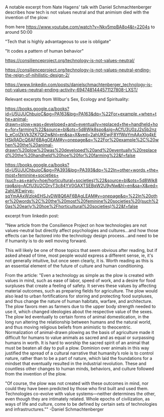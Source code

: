 A notable excerpt from Nate Hagens' talk with Daniel Schmachtenberger describes how tech is not values neutral and that animism died with the invention of the plow:

from here https://www.youtube.com/watch?v=Nkv5mpBA8o4&t=2204s to around 50:00

"Tech that is highly advantageous to use is obligate"

"It codes a pattern of human behavior"

https://consilienceproject.org/technology-is-not-values-neutral/

https://consilienceproject.org/technology-is-not-values-neutral-ending-the-reign-of-nihilistic-design-2/

https://www.linkedin.com/posts/danielschmachtenberger_technology-is-not-values-neutral-ending-activity-6947481444571127808-LXST/

Relevant excerpts from Wilbur's Sex, Ecology and Spirituality:

https://books.google.ca/books?id=U5UJUChbuioC&pg=PA163&lpg=PA163&dq=%22For+example,+when+the+animal-drawn+plow+was+developed+and+eventually+replaced+the+handheld+hoe+for+farming%22&source=bl&ots=5d8Wjk8spo&sig=ACfU3U0zJ2s5b2nzb_eColZkVk3ZK7Qt2w&hl=en&sa=X&ved=2ahUKEwjF8YfWqYmAAxXIg4kEHSkRADcQ6AF6BAgOEAM#v=onepage&q=%22For%20example%2C%20when%20the%20animal-drawn%20plow%20was%20developed%20and%20eventually%20replaced%20the%20handheld%20hoe%20for%20farming%22&f=false

https://books.google.ca/books?id=U5UJUChbuioC&pg=PA393&lpg=PA393&dq=%22In+other+words,+the+most+feminine+societies+(such+as+early+hoe/horticultural+societies)%22&source=bl&ots=5d8Wjk8rqq&sig=ACfU3U2CDrvT3c84YV0GAXTSEBqW2U9yNw&hl=en&sa=X&ved=2ahUKEwiryp-sqYmAAxWzlokEHSJvDW8Q6AF6BAgLEAM#v=onepage&q=%22In%20other%20words%2C%20the%20most%20feminine%20societies%20(such%20as%20early%20hoe%2Fhorticultural%20societies)%22&f=false

excerpt from linkedin post:

"New article from the Consilience Project on how technologies are not values-neutral but directly affect psychologies and cultures...and how those effects can be factored into the technology design process...and need to be if humanity is to do well moving forward. 

This will likely be one of those topics that seem obvious after reading, but if asked ahead of time, most people would express a different sense, ie, it's not generally intuitive, but once seen clearly, it is. Worth reading as this is an essential element of the future of culture and human conditioning. 

From the article: 
"Even a technology as simple as the plow is created with values in mind, such as ease of labor, speed of work, and a desire for food surpluses that create a feeling of safety. It serves these values by affecting material outcomes, such as preparing fields for agriculture. The plow would also lead to urban fortifications for storing and protecting food surpluses, and thus change the nature of human habitats, warfare, and architecture. The plow favors men as farmers due to the upper body strength needed to use it, which changed ideologies about the respective value of the sexes. The plow led eventually to certain forms of animal domestication, in the long run altering the relationship between humans and the natural world, and thus moving religious beliefs from animistic to theocentric. Normalization of animal-drawn plowing as the basis of agriculture made it difficult for humans to value animals as sacred and as equal or surpassing humans in worth. It is hard to worship the sacred spirit of an animal that must be beaten all day to pull a plow. Dominion over animals in this way justified the spread of a cultural narrative that humanity’s role is to control nature, rather than to be a part of nature, which laid the foundations for a mindset that eventually resulted in the industrial revolution. These and countless other changes to human minds, behaviors, and culture followed from the invention of the plow.

"Of course, the plow was not created with these outcomes in mind, nor could they have been predicted by those who first built and used them. Technologies co-evolve with value systems—neither determines the other, even though they are intimately related. Whole epochs of civilization, as ways of life and culture, come to be defined by certain sets of technologies and infrastructures.""
-Daniel Schmachtenberger
